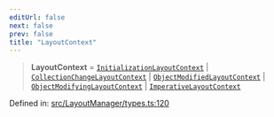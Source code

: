 ```yaml
---
editUrl: false
next: false
prev: false
title: "LayoutContext"
---
```


> **LayoutContext** = [`InitializationLayoutContext`](/api/type-aliases/initializationlayoutcontext/) \| [`CollectionChangeLayoutContext`](/api/type-aliases/collectionchangelayoutcontext/) \| [`ObjectModifiedLayoutContext`](/api/type-aliases/objectmodifiedlayoutcontext/) \| [`ObjectModifyingLayoutContext`](/api/type-aliases/objectmodifyinglayoutcontext/) \| [`ImperativeLayoutContext`](/api/type-aliases/imperativelayoutcontext/)

Defined in: [src/LayoutManager/types.ts:120](https://github.com/fabricjs/fabric.js/blob/e114448a1bce9b68a3e1bba337bc0c83a35c1aa5/src/LayoutManager/types.ts#L120)

